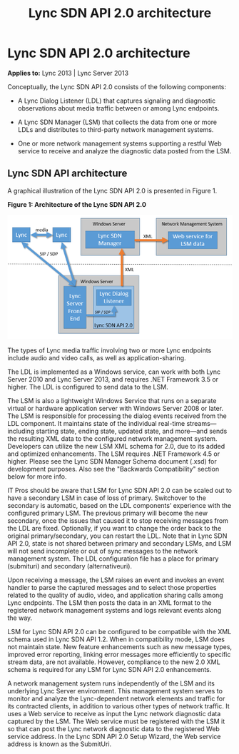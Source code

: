 ﻿---
title: Lync SDN API 2.0 architecture
TOCTitle: Lync SDN API 2.0 architecture
ms:assetid: 60424a91-49db-4aed-9570-07eb94a4b5f7
ms:mtpsurl: https://msdn.microsoft.com/en-us/library/Dn439293(v=office.15)
ms:contentKeyID: 57261029
ms.date: 07/24/2014
mtps_version: v=office.15
---

# Lync SDN API 2.0 architecture

**Applies to:** Lync 2013 | Lync Server 2013

Conceptually, the Lync SDN API 2.0 consists of the following components:

- A Lync Dialog Listener (LDL) that captures signaling and diagnostic observations about media traffic between or among Lync endpoints.

- A Lync SDN Manager (LSM) that collects the data from one or more LDLs and distributes to third-party network management systems.

- One or more network management systems supporting a restful Web service to receive and analyze the diagnostic data posted from the LSM.

## Lync SDN API architecture

A graphical illustration of the Lync SDN API 2.0 is presented in Figure 1.

**Figure 1: Architecture of the Lync SDN API 2.0**

![Architecture of Lync SDN API](images/Dn439293.architecture_lync_sdn_api(Office.15).png "Architecture of Lync SDN API")

The types of Lync media traffic involving two or more Lync endpoints include audio and video calls, as well as application-sharing.

The LDL is implemented as a Windows service, can work with both Lync Server 2010 and Lync Server 2013, and requires .NET Framework 3.5 or higher. The LDL is configured to send data to the LSM.

The LSM is also a lightweight Windows Service that runs on a separate virtual or hardware application server with Windows Server 2008 or later. The LSM is responsible for processing the dialog events received from the LDL component. It maintains state of the individual real-time streams—including starting state, ending state, updated state, and more—and sends the resulting XML data to the configured network management system. Developers can utilize the new LSM XML schema for 2.0, due to its added and optimized enhancements. The LSM requires .NET Framework 4.5 or higher. Please see the Lync SDN Manager Schema document (.xsd) for development purposes. Also see the "Backwards Compatibility" section below for more info.

IT Pros should be aware that LSM for Lync SDN API 2.0 can be scaled out to have a secondary LSM in case of loss of primary. Switchover to the secondary is automatic, based on the LDL components’ experience with the configured primary LSM. The previous primary will become the new secondary, once the issues that caused it to stop receiving messages from the LDL are fixed. Optionally, if you want to change the order back to the original primary/secondary, you can restart the LDL. Note that in Lync SDN API 2.0, state is not shared between primary and secondary LSMs, and LSM will not send incomplete or out of sync messages to the network management system. The LDL configuration file has a place for primary (submituri) and secondary (alternativeuri).

Upon receiving a message, the LSM raises an event and invokes an event handler to parse the captured messages and to select those properties related to the quality of audio, video, and application sharing calls among Lync endpoints. The LSM then posts the data in an XML format to the registered network management systems and logs relevant events along the way.

LSM for Lync SDN API 2.0 can be configured to be compatible with the XML schema used in Lync SDN API 1.2. When in compatibility mode, LSM does not maintain state. New feature enhancements such as new message types, improved error reporting, linking error messages more efficiently to specific stream data, are not available. However, compliance to the new 2.0 XML schema is required for any LSM for Lync SDN API 2.0 enhancements.

A network management system runs independently of the LSM and its underlying Lync Server environment. This management system serves to monitor and analyze the Lync-dependent network elements and traffic for its contracted clients, in addition to various other types of network traffic. It uses a Web service to receive as input the Lync network diagnostic data captured by the LSM. The Web service must be registered with the LSM it so that can post the Lync network diagnostic data to the registered Web service address. In the Lync SDN API 2.0 Setup Wizard, the Web service address is known as the SubmitUri.

